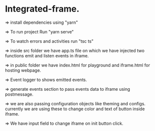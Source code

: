 # Integrated-frame.

=> install dependencies using "yarn"

=> To run project Run "yarn serve"

=> To watch errors and activities run "tsc ts"

=> inside src folder we have app.ts file on which we have injected two functions emit and listen events in iframe.

=> in public folder we have index.html for playground and iframe.html for hosting webpage.

=> Event logger to shows emitted events.

=> generate events section to pass events data to iframe using postmessage.

=> we are also passing configuration objects like theming and configs. currently we are using these to change color and text of button inside iframe.

=> We have input field to change iframe on init button click.